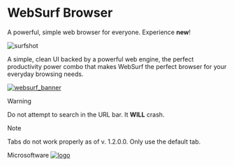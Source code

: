 # WebSurf Browser
A powerful, simple web browser for everyone. Experience **new**!

![surfshot](https://github.com/user-attachments/assets/37524cf7-3089-4e8c-ba68-51d338801629)

A simple, clean UI backed by a powerful web engine, the perfect productivity power combo that makes WebSurf the perfect browser for your everyday browsing needs.

[![websurf_banner](https://github.com/user-attachments/assets/b0cc6e98-e1e6-4b76-8cf1-e763a16500af)](https://microsoftwarestudios.github.io/websurf.html)

>[!WARNING]
>Do not attempt to search in the URL bar. It **WILL** crash.

>[!NOTE]
>Tabs do not work properly as of v. 1.2.0.0. Only use the default tab.

Microsoftware [![logo](https://github.com/user-attachments/assets/1c27cff9-8426-4433-8a24-878de0eda845)](https://microsoftwarestudios.github.io)
